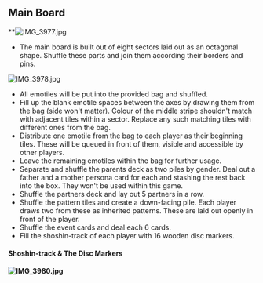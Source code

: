 ## Main Board

**![IMG_3977.jpg](https://lh3.googleusercontent.com/_JZfNdeVnk42BsWl0oo-GU8oc1PnGCpc7RfExv9tX3Jj13S1ox7Xxlzn3IDdPrD8BSZAP34l6IHeD9jehocI2zgkvLGEQ8EDMVcFKJt6t7NMbqlEqUNDA9c-O4z-EaHFcu-iyqtovZ5VV8MJkuc2Fw)

- The main board is built out of eight sectors laid out as an octagonal shape. Shuffle these parts and join them according their borders and pins. 

![IMG_3978.jpg](https://lh3.googleusercontent.com/gAUFoD51xpyv7mtibGZYDXu2o-hdE-AAlqSeYuz9toInhPvGJzMs6pcILDQ5amzcFY7DV6EgDGVDRInzfoTFdY5E740rok_oxL5aO-ATY8360cTTuTYAdCCEVzubN0hhtLYg0ZQMPOzOA8WlykUEBg)

- All emotiles will be put into the provided bag and shuffled. 
- Fill up the blank emotile spaces between the axes by drawing them from the bag  (side won't matter). Colour of the middle stripe shouldn't match with adjacent tiles within a sector. Replace any such matching tiles with different ones from the bag.
- Distribute one emotile from the bag to each player as their beginning tiles. These will be queued in front of them, visible and accessible by other players.
- Leave the remaining emotiles within the bag for further usage.
- Separate and shuffle the parents deck as two piles by gender. Deal out a father and a mother persona card for each and stashing the rest back into the box. They won't be used within this game.
- Shuffle the partners deck and lay out 5 partners in a row.
- Shuffle the pattern tiles and create a down-facing pile. Each player draws two from these as inherited patterns. These are laid out openly in front of the player.
- Shuffle the event cards and deal each 6 cards.
- Fill the shoshin-track of each player with 16 wooden disc markers.

#### Shoshin-track & The Disc Markers

**![IMG_3980.jpg](https://lh4.googleusercontent.com/hNA2vhttknLQZXBEEKvIKuMGE4JXWeeb34zalbLBrJUy8Ery5cFY_i_2Ma4M7HSk6ttxZ3ReZIv4oTic-L44LHutrzTGNVWoBs9-kVD12qwP89oDXoAE_kihcNYgPmUunFJBrUTMJkp9dKb-miJsdg)**